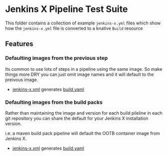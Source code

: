 # Jenkins X Pipeline Test Suite

This folder contains a collection of example `jenkins-x.yml` files which show how the `jenkins-x.yml` file is converted to a knative `Build` resource

## Features

### Defaulting images from the previous step

Its common to use lots of steps in a pipeline using the same image. So make things more DRY you can just omit image names and it will default to the preivous image.

* [jenkins-x.xml](default_image_from_previous_step/jenkins-x.yml#L12) generates [build.yaml](default_image_from_previous_step/expected-build-release.yml)


### Defaulting images from the build packs

Rather than maintaining the image and version for each build pileline in each git repository you can share the default for your Jenkins X installation version.

i.e. a maven build pack pipeline will default the OOTB container image from Jenkins X.

* [jenkins-x.xml](default_image_from_pod_templates/jenkins-x.yml#L12) generates [build.yaml](default_image_from_pod_templates/expected-build-release.yml)

